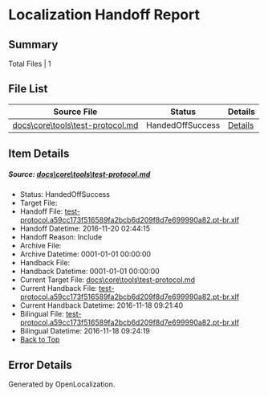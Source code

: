 # <a name='report-top'></a> Localization Handoff Report

## Summary
 Total Files | 1

## File List
 Source File | Status | Details 
 ----------- | ------ | ------- 
 [docs\core\tools\test-protocol.md](https://github.com/dotnet/docs/blob/5349a35ddb1f13e90b1bfda1d183c76ce02dacc3/docs/core/tools/test-protocol.md) | HandedOffSuccess | [Details](#eda71520f50b2c62d6f2e2df80f392f38a784bcf114)

## Item Details
##### <a name='eda71520f50b2c62d6f2e2df80f392f38a784bcf114'></a> Source: [docs\core\tools\test-protocol.md](https://github.com/dotnet/docs/blob/5349a35ddb1f13e90b1bfda1d183c76ce02dacc3/docs/core/tools/test-protocol.md)
* Status: HandedOffSuccess
* Target File: 
* Handoff File: [test-protocol.a59cc173f516589fa2bcb6d209f8d7e699990a82.pt-br.xlf](https://github.com/dotnet/docs.handoff/blob/1d82aa36b0df2ea797ef6670fe811ce374f0ab16/ol-handoff/dotnet/docs.pt-br/master/ht-p1/test-protocol.a59cc173f516589fa2bcb6d209f8d7e699990a82.pt-br.xlf)
* Handoff Datetime: 2016-11-20 02:44:15
* Handoff Reason: Include
* Archive File: 
* Archive Datetime: 0001-01-01 00:00:00
* Handback File: 
* Handback Datetime: 0001-01-01 00:00:00
* Current Target File: [docs\core\tools\test-protocol.md](https://github.com/dotnet/docs.pt-br/blob/ea1c4868dff699edc305bca15803edefcea6f505/docs/core/tools/test-protocol.md)
* Current Handback File: [test-protocol.a59cc173f516589fa2bcb6d209f8d7e699990a82.pt-br.xlf](https://github.com/dotnet/docs.handback/blob/dfee63d56fc83275fb02f2b42398bcc03e297995/ol-handback/dotnet/docs.pt-br/master/ht-p1/test-protocol.a59cc173f516589fa2bcb6d209f8d7e699990a82.pt-br.xlf)
* Current Handback Datetime: 2016-11-18 09:21:40
* Bilingual File: [test-protocol.a59cc173f516589fa2bcb6d209f8d7e699990a82.pt-br.xlf](https://github.com/dotnet/docs.handback/blob/dfee63d56fc83275fb02f2b42398bcc03e297995/ol-handback/dotnet/docs.pt-br/master/ht-p1/test-protocol.a59cc173f516589fa2bcb6d209f8d7e699990a82.pt-br.xlf)
* Bilingual Datetime: 2016-11-18 09:24:19
* [Back to Top](#report-top)


## Error Details

Generated by OpenLocalization.
